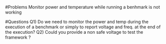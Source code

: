 #Problems
Monitor power and temperature while running a benhmark is not working

#Questions
Q1) Do we need to monitor the power and temp during the execution of a benchmark or simply to report voltage and freq. at the end of the execution?
Q2) Could you provide a non safe voltage to test the framework ?
